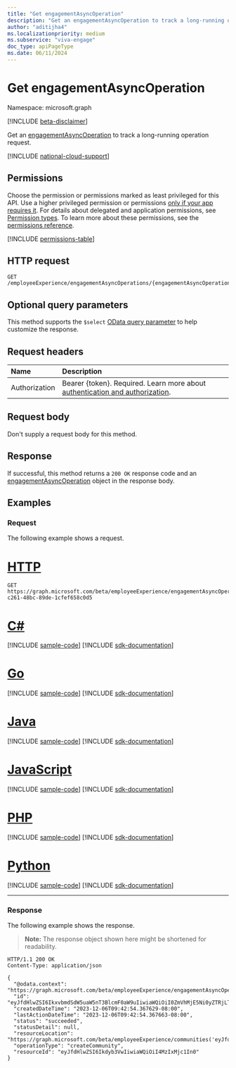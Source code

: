 ```yaml
---
title: "Get engagementAsyncOperation"
description: "Get an engagementAsyncOperation to track a long-running operation request."
author: "aditijha4"
ms.localizationpriority: medium
ms.subservice: "viva-engage"
doc_type: apiPageType
ms.date: 06/11/2024
---
```


# Get engagementAsyncOperation

Namespace: microsoft.graph

[!INCLUDE [beta-disclaimer](../../includes/beta-disclaimer.md)]

Get an [engagementAsyncOperation](../resources/engagementasyncoperation.md) to track a long-running operation request.

[!INCLUDE [national-cloud-support](../../includes/global-only.md)]

## Permissions

Choose the permission or permissions marked as least privileged for this API. Use a higher privileged permission or permissions [only if your app requires it](/graph/permissions-overview#best-practices-for-using-microsoft-graph-permissions). For details about delegated and application permissions, see [Permission types](/graph/permissions-overview#permission-types). To learn more about these permissions, see the [permissions reference](/graph/permissions-reference).

<!-- { "blockType": "permissions", "name": "engagementasyncoperation_get" } -->
[!INCLUDE [permissions-table](../includes/permissions/engagementasyncoperation-get-permissions.md)]

## HTTP request

<!-- {
  "blockType": "ignored"
}
-->
``` http
GET /employeeExperience/engagementAsyncOperations/{engagementAsyncOperationId}
```

## Optional query parameters

This method supports the `$select` [OData query parameter](/graph/query-parameters) to help customize the response.

## Request headers

|Name|Description|
|:---|:---|
|Authorization|Bearer {token}. Required. Learn more about [authentication and authorization](/graph/auth/auth-concepts).|

## Request body

Don't supply a request body for this method.

## Response

If successful, this method returns a `200 OK` response code and an [engagementAsyncOperation](../resources/engagementasyncoperation.md) object in the response body.

## Examples

### Request

The following example shows a request.

# [HTTP](#tab/http)
<!-- {
  "blockType": "request",
  "name": "get_engagementasyncoperation"
}
-->
``` http
GET https://graph.microsoft.com/beta/employeeExperience/engagementAsyncOperations/a6fdce1-c261-48bc-89de-1cfef658c0d5
```

# [C#](#tab/csharp)
[!INCLUDE [sample-code](../includes/snippets/csharp/get-engagementasyncoperation-csharp-snippets.md)]
[!INCLUDE [sdk-documentation](../includes/snippets/snippets-sdk-documentation-link.md)]

# [Go](#tab/go)
[!INCLUDE [sample-code](../includes/snippets/go/get-engagementasyncoperation-go-snippets.md)]
[!INCLUDE [sdk-documentation](../includes/snippets/snippets-sdk-documentation-link.md)]

# [Java](#tab/java)
[!INCLUDE [sample-code](../includes/snippets/java/get-engagementasyncoperation-java-snippets.md)]
[!INCLUDE [sdk-documentation](../includes/snippets/snippets-sdk-documentation-link.md)]

# [JavaScript](#tab/javascript)
[!INCLUDE [sample-code](../includes/snippets/javascript/get-engagementasyncoperation-javascript-snippets.md)]
[!INCLUDE [sdk-documentation](../includes/snippets/snippets-sdk-documentation-link.md)]

# [PHP](#tab/php)
[!INCLUDE [sample-code](../includes/snippets/php/get-engagementasyncoperation-php-snippets.md)]
[!INCLUDE [sdk-documentation](../includes/snippets/snippets-sdk-documentation-link.md)]

# [Python](#tab/python)
[!INCLUDE [sample-code](../includes/snippets/python/get-engagementasyncoperation-python-snippets.md)]
[!INCLUDE [sdk-documentation](../includes/snippets/snippets-sdk-documentation-link.md)]

---

### Response

The following example shows the response.

>**Note:** The response object shown here might be shortened for readability.
<!-- {
  "blockType": "response",
  "truncated": true,
  "@odata.type": "microsoft.graph.engagementAsyncOperation"
}
-->
```http
HTTP/1.1 200 OK
Content-Type: application/json

{
  "@odata.context": "https://graph.microsoft.com/beta/employeeExperience/engagementAsyncOperations/$entity",
  "id": "eyJfdHlwZSI6IkxvbmdSdW5uaW5nT3BlcmF0aW9uIiwiaWQiOiI0ZmVhMjE5Ni0yZTRjLTQ4MzctYTlhNi1iMTVjOTBhNTM2ODkiLCJvcGVyYXRpb24iOiJDcmVhdGVDb21tdW5pdHkifQ",
  "createdDateTime": "2023-12-06T09:42:54.367629-08:00", 
  "lastActionDateTime": "2023-12-06T09:42:54.367663-08:00",
  "status": "succeeded",
  "statusDetail": null,
  "resourceLocation": "https://graph.microsoft.com/beta/employeeExperience/communities('eyJfdHlwZSI6Ikdyb3VwIiwiaWQiOiI4MzIxMjc1In0')",
  "operationType": "createCommunity",
  "resourceId": "eyJfdHlwZSI6Ikdyb3VwIiwiaWQiOiI4MzIxMjc1In0"
}
```
